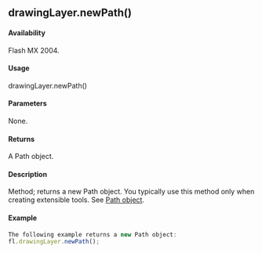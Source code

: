 ## drawingLayer.newPath()

#### Availability

Flash MX 2004.

#### Usage

drawingLayer.newPath()

#### Parameters

None.

#### Returns

A Path object.

#### Description

Method; returns a new Path object. You typically use this method only when creating extensible tools. See [Path object](#_bookmark759).

#### Example

```javascript
The following example returns a new Path object:
fl.drawingLayer.newPath();

```